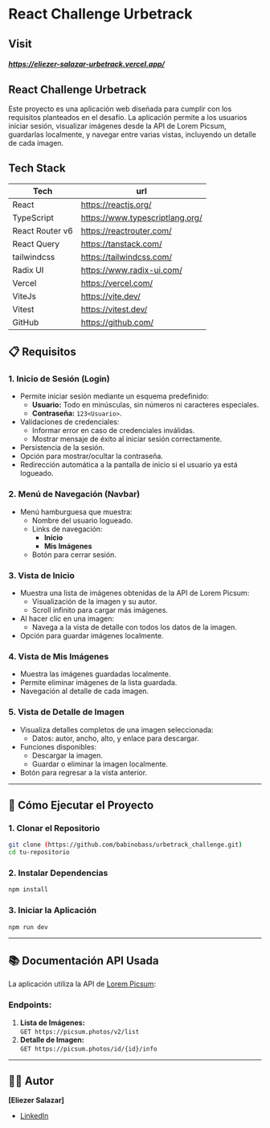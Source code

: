 # React Challenge Urbetrack
## Visit
##### https://eliezer-salazar-urbetrack.vercel.app/

## React Challenge Urbetrack
Este proyecto es una aplicación web diseñada para cumplir con los requisitos planteados en el desafío. La aplicación permite a los usuarios iniciar sesión, visualizar imágenes desde la API de Lorem Picsum, guardarlas localmente, y navegar entre varias vistas, incluyendo un detalle de cada imagen.<br/>

## Tech Stack
| Tech | url |
| ------ | ------ |
| React | https://reactjs.org/ |
| TypeScript | https://www.typescriptlang.org/ |
| React Router v6 | https://reactrouter.com/ |
| React Query | https://tanstack.com/ |
| tailwindcss | https://tailwindcss.com/ |
| Radix UI | https://www.radix-ui.com/ |
| Vercel | https://vercel.com/ |
| ViteJs | https://vite.dev/|
| Vitest | https://vitest.dev/|
| GitHub | https://github.com/ |


## 📋 Requisitos

### 1. **Inicio de Sesión (Login)**  
   - Permite iniciar sesión mediante un esquema predefinido:
     - **Usuario:** Todo en minúsculas, sin números ni caracteres especiales.
     - **Contraseña:** `123<Usuario>`.
   - Validaciones de credenciales:
     - Informar error en caso de credenciales inválidas.
     - Mostrar mensaje de éxito al iniciar sesión correctamente.
   - Persistencia de la sesión.
   - Opción para mostrar/ocultar la contraseña.
   - Redirección automática a la pantalla de inicio si el usuario ya está logueado.

### 2. **Menú de Navegación (Navbar)**  
   - Menú hamburguesa que muestra:
     - Nombre del usuario logueado.
     - Links de navegación:
       - **Inicio**
       - **Mis Imágenes**
     - Botón para cerrar sesión.

### 3. **Vista de Inicio**  
   - Muestra una lista de imágenes obtenidas de la API de Lorem Picsum:
     - Visualización de la imagen y su autor.
     - Scroll infinito para cargar más imágenes.
   - Al hacer clic en una imagen:
     - Navega a la vista de detalle con todos los datos de la imagen.
   - Opción para guardar imágenes localmente.

### 4. **Vista de Mis Imágenes**  
   - Muestra las imágenes guardadas localmente.
   - Permite eliminar imágenes de la lista guardada.
   - Navegación al detalle de cada imagen.

### 5. **Vista de Detalle de Imagen**  
   - Visualiza detalles completos de una imagen seleccionada:
     - Datos: autor, ancho, alto, y enlace para descargar.
   - Funciones disponibles:
     - Descargar la imagen.
     - Guardar o eliminar la imagen localmente.
   - Botón para regresar a la vista anterior.

---

## 🚀 Cómo Ejecutar el Proyecto

### 1. Clonar el Repositorio  
```bash
git clone (https://github.com/babinobass/urbetrack_challenge.git)
cd tu-repositorio
```

### 2. Instalar Dependencias  
```bash
npm install
```

### 3. Iniciar la Aplicación  
```bash
npm run dev
```


---


## 📚 Documentación API Usada

La aplicación utiliza la API de [Lorem Picsum](https://picsum.photos/):

### Endpoints:
1. **Lista de Imágenes:**  
   `GET https://picsum.photos/v2/list`
2. **Detalle de Imagen:**  
   `GET https://picsum.photos/id/{id}/info`

---



## 🧑‍💻 Autor

**[Eliezer Salazar]**  
- [LinkedIn](https://www.linkedin.com/in/eliezer-salazar//)  

